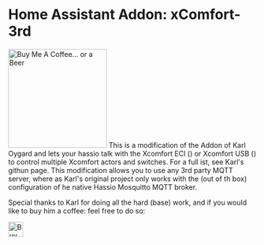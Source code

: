# Home Assistant Addon: xComfort-3rd

<a href="https://www.buymeacoffee.com/Kooda" target="_blank"><img src="https://media.giphy.com/media/513lZvPf6khjIQFibF/giphy.gif" alt="Buy Me A Coffee... or a Beer" width="200"></a>
This is a modification of the Addon of Karl Oygard and lets your hassio talk with the Xcomfort ECI () or Xcomfort USB () to control multiple Xcomfort actors and switches. 
For a full ist, see Karl's githun page.
This modification allows you to use any 3rd party MQTT server, where as Karl's original project only works with the (out of th box) configuration of he native Hassio Mosquitto MQTT broker.

Special thanks to Karl for doing all the hard (base) work, and if you would like to buy him a coffee: feel free to do so:

<a href="https://www.buymeacoffee.com/karlo" target="_blank"><img src="https://cdn.buymeacoffee.com/buttons/default-orange.png" alt="Buy Me A Coffee" height="30"></a>

